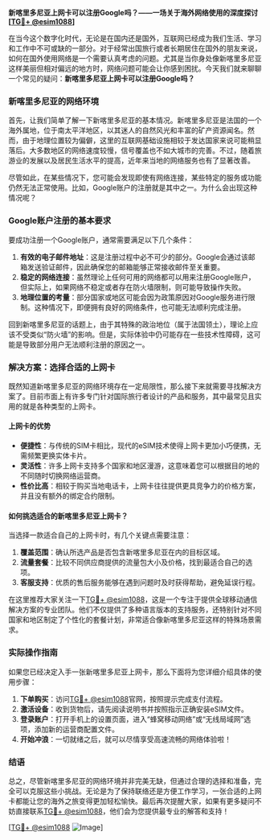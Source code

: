 **新喀里多尼亚上网卡可以注册Google吗？——一场关于海外网络使用的深度探讨[[TG💪+ @esim1088](https://t.me/s/esim1088)]**

在当今这个数字化时代，无论是在国内还是国外，互联网已经成为我们生活、学习和工作中不可或缺的一部分。对于经常出国旅行或者长期居住在国外的朋友来说，如何在国外使用网络是一个需要认真考虑的问题。尤其是当你身处像新喀里多尼亚这样美丽但相对偏远的地方时，网络问题可能会让你感到困扰。今天我们就来聊聊一个常见的疑问：**新喀里多尼亚上网卡可以注册Google吗？**

### 新喀里多尼亚的网络环境

首先，让我们简单了解一下新喀里多尼亚的基本情况。新喀里多尼亚是法国的一个海外属地，位于南太平洋地区，以其迷人的自然风光和丰富的矿产资源闻名。然而，由于地理位置较为偏僻，这里的互联网基础设施相较于发达国家来说可能稍显落后。大多数地区的网络速度较慢，信号覆盖也不如大城市的完善。不过，随着旅游业的发展以及居民生活水平的提高，近年来当地的网络服务也有了显著改善。

尽管如此，在某些情况下，您可能会发现即使有网络连接，某些特定的服务或功能仍然无法正常使用。比如，Google账户的注册就是其中之一。为什么会出现这种情况呢？

### Google账户注册的基本要求

要成功注册一个Google账户，通常需要满足以下几个条件：

1. **有效的电子邮件地址**：这是注册过程中必不可少的部分。Google会通过该邮箱发送验证邮件，因此确保您的邮箱能够正常接收邮件至关重要。
2. **稳定的网络连接**：虽然理论上任何可用的网络都可以用来注册Google账户，但实际上，如果网络不稳定或者存在防火墙限制，则可能导致操作失败。
3. **地理位置的考量**：部分国家或地区可能会因为政策原因对Google服务进行限制。这种情况下，即便拥有良好的网络条件，也可能无法顺利完成注册。

回到新喀里多尼亚的话题上，由于其特殊的政治地位（属于法国领土），理论上应该不受类似“防火墙”的影响。但是，实际体验中仍可能存在一些技术性障碍，这可能是导致部分用户无法顺利注册的原因之一。

### 解决方案：选择合适的上网卡

既然知道新喀里多尼亚的网络环境存在一定局限性，那么接下来就需要寻找解决方案了。目前市面上有许多专门针对国际旅行者设计的产品和服务，其中最常见且实用的就是各种类型的上网卡。

#### 上网卡的优势

- **便捷性**：与传统的SIM卡相比，现代的eSIM技术使得上网卡更加小巧便携，无需频繁更换实体卡片。
- **灵活性**：许多上网卡支持多个国家和地区漫游，这意味着您可以根据目的地的不同随时切换网络运营商。
- **性价比高**：相较于购买当地电话卡，上网卡往往提供更具竞争力的价格方案，并且没有额外的绑定合约限制。

#### 如何挑选适合的新喀里多尼亚上网卡？

当选择一款适合自己的上网卡时，有几个关键点需要注意：

1. **覆盖范围**：确认所选产品是否包含新喀里多尼亚在内的目标区域。
2. **流量套餐**：比较不同供应商提供的流量包大小及价格，找到最适合自己的选项。
3. **客服支持**：优质的售后服务能够在遇到问题时及时获得帮助，避免延误行程。

在这里推荐大家关注一下[TG💪+ @esim1088](https://t.me/s/esim1088)，这是一个专注于提供全球移动通信解决方案的专业团队。他们不仅提供了多种语言版本的支持服务，还特别针对不同国家和地区制定了个性化的套餐计划，非常适合像新喀里多尼亚这样的特殊场景需求。

### 实际操作指南

如果您已经决定入手一张新喀里多尼亚上网卡，那么下面将为您详细介绍具体的使用步骤：

1. **下单购买**：访问[TG💪+ @esim1088](https://t.me/s/esim1088)官网，按照提示完成支付流程。
2. **激活设备**：收到货物后，请先阅读说明书并按照指示正确安装eSIM文件。
3. **登录账户**：打开手机上的设置页面，进入“蜂窝移动网络”或“无线局域网”选项，添加新的运营商配置文件。
4. **开始冲浪**：一切就绪之后，就可以尽情享受高速流畅的网络体验啦！

### 结语

总之，尽管新喀里多尼亚的网络环境并非完美无缺，但通过合理的选择和准备，完全可以克服这些小挑战。无论是为了保持联络还是方便工作学习，一张合适的上网卡都能让您的海外之旅变得更加轻松愉快。最后再次提醒大家，如果有更多疑问不妨直接联系[TG💪+ @esim1088](https://t.me/s/esim1088)，他们会为您提供最专业的解答和支持！

[[TG💪+ @esim1088](https://t.me/s/esim1088) ![Image](https://i.postimg.cc/4NQfJmqS/Snipaste-2025-05-13-00-14-12.png)]